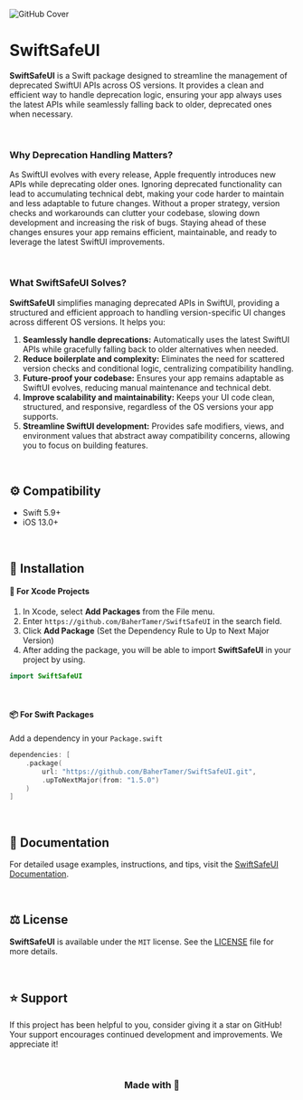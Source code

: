 ![GitHub Cover](https://github.com/user-attachments/assets/7383a58d-fdf8-4a03-a1e0-1b3b1c811f22)

# SwiftSafeUI
**SwiftSafeUI** is a Swift package designed to streamline the management of deprecated SwiftUI APIs across OS versions. It provides a clean and efficient way to handle deprecation logic, ensuring your app always uses the latest APIs while seamlessly falling back to older, deprecated ones when necessary.

<br/>

### Why Deprecation Handling Matters?
As SwiftUI evolves with every release, Apple frequently introduces new APIs while deprecating older ones. Ignoring deprecated functionality can lead to accumulating technical debt, making your code harder to maintain and less adaptable to future changes. Without a proper strategy, version checks and workarounds can clutter your codebase, slowing down development and increasing the risk of bugs. Staying ahead of these changes ensures your app remains efficient, maintainable, and ready to leverage the latest SwiftUI improvements.

<br/>

### What SwiftSafeUI Solves?
**SwiftSafeUI** simplifies managing deprecated APIs in SwiftUI, providing a structured and efficient approach to handling version-specific UI changes across different OS versions. It helps you:

1. **Seamlessly handle deprecations:** Automatically uses the latest SwiftUI APIs while gracefully falling back to older alternatives when needed.
2. **Reduce boilerplate and complexity:** Eliminates the need for scattered version checks and conditional logic, centralizing compatibility handling.
3. **Future-proof your codebase:** Ensures your app remains adaptable as SwiftUI evolves, reducing manual maintenance and technical debt.
4. **Improve scalability and maintainability:** Keeps your UI code clean, structured, and responsive, regardless of the OS versions your app supports.
5. **Streamline SwiftUI development:** Provides safe modifiers, views, and environment values that abstract away compatibility concerns, allowing you to focus on building features.

<br/>

## ⚙️ Compatibility
- Swift 5.9+
- iOS 13.0+

<br/>

## 🔩 Installation
#### 🔨 For Xcode Projects
1. In Xcode, select **Add Packages** from the File menu.
2. Enter `https://github.com/BaherTamer/SwiftSafeUI` in the search field.
3. Click **Add Package** (Set the Dependency Rule to Up to Next Major Version)
4. After adding the package, you will be able to import **SwiftSafeUI** in your project by using.

``` swift
import SwiftSafeUI
```

<br/>

#### 📦 For Swift Packages
Add a dependency in your `Package.swift`

``` swift
dependencies: [
    .package(
        url: "https://github.com/BaherTamer/SwiftSafeUI.git",
        .upToNextMajor(from: "1.5.0")
    )
]
```

<br/>

## 📄 Documentation
For detailed usage examples, instructions, and tips, visit the [SwiftSafeUI Documentation](https://bahertamer.github.io/SwiftSafeUI/documentation/swiftsafeui/).

<br/>

## ⚖️ License
**SwiftSafeUI** is available under the `MIT` license. See the [LICENSE](LICENSE) file for more details.

<br/>

## ⭐️ Support
If this project has been helpful to you, consider giving it a star on GitHub! Your support encourages continued development and improvements. We appreciate it!

<br/>

<h3 align="center">Made with 💚</h3>
